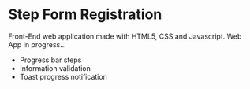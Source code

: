 # Step Form Registration

Front-End web application made with HTML5, CSS and Javascript.   Web App in progress...

- Progress bar steps
- Information validation
- Toast progress notification


